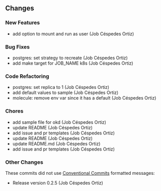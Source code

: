 ## Changes

### New Features

* add option to mount and run as user (Job Céspedes Ortiz)

### Bug Fixes

* postgres: set strategy to recreate (Job Céspedes Ortiz)
* add make target for JOB_NAME k8s (Job Céspedes Ortiz)

### Code Refactoring

* postgres: set replica to 1 (Job Céspedes Ortiz)
* add default values to sample (Job Céspedes Ortiz)
* molecule: remove env var since it has a default (Job Céspedes Ortiz)

### Chores

* add sample file for okd (Job Céspedes Ortiz)
* update README (Job Céspedes Ortiz)
* add issue and pr templates (Job Céspedes Ortiz)
* update README (Job Céspedes Ortiz)
* update README.md (Job Céspedes Ortiz)
* add issue and pr templates (Job Céspedes Ortiz)

### Other Changes

These commits did not use [Conventional Commits](https://conventionalcommits.org/) formatted messages:

* Release version 0.2.5 (Job Céspedes Ortiz)
